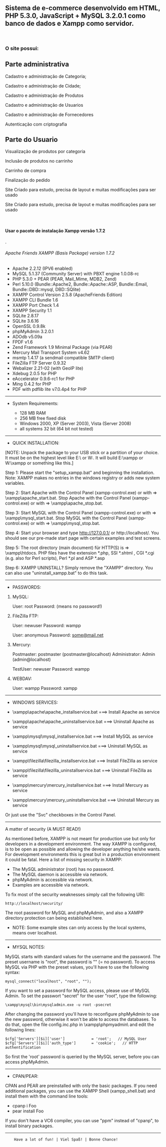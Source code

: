 
<h2>Sistema de e-commerce desenvolvido em HTML, PHP 5.3.0, JavaScript + MySQL 3.2.0.1 como banco de dados e Xampp como servidor.</h2> 
 <br/>
<h3>O site possui:</h3>
 <h2>Parte administrativa</h2> 
<p>Cadastro e administração de Categoria;</p>
<p>Cadastro e administração de Cidade;</p>
<p>Cadastro e administração de Produtos</p>
<p>Cadastro e administração de Usuarios</p>
<p>Cadastro e administração de Fornecedores</p>
<p>Autenticação com criptografia</p>

 <h2>Parte do Usuario</h2> 
 <p>Visualização de produtos por categoria</p>
 <p>Inclusão de produtos no carrinho</p>
 <p>Carrinho de compra</p>
 <p>Finalização do pedido</p>

<p>Site Criado para estudo, precisa de layout e muitas modificações para ser usado</p>

<p>Site Criado para estudo, precisa de layout e muitas modificações para ser usado</p>
<br/>
<h4>Usar o pacote de instalação Xampp versão 1.7.2</h4>.



###### Apache Friends XAMPP (Basis Package) version 1.7.2 ######

  + Apache 2.2.12 (IPV6 enabled)
  + MySQL 5.1.37 (Community Server) with PBXT engine 1.0.08-rc
  + PHP 5.3.0 + PEAR (PEAR, Mail_Mime, MDB2, Zend)
  + Perl 5.10.0 (Bundle::Apache2, Bundle::Apache::ASP, Bundle::Email, Bundle::DBD::mysql, DBD::SQlite)
  + XAMPP Control Version 2.5.8 (ApacheFriends Edition)
  + XAMPP CLI Bundle 1.6
  + XAMPP Port Check 1.4
  + XAMPP Security 1.1
  + SQLite 2.8.17
  + SQLite 3.6.16
  + OpenSSL 0.9.8k
  + phpMyAdmin 3.2.0.1
  + ADOdb v5.09a
  + FPDF v1.6
  + Zend Framework 1.9 Minimal Package (via PEAR)
  + Mercury Mail Transport System v4.62
  + msmtp 1.4.17 (a sendmail compatible SMTP client)
  + FileZilla FTP Server 0.9.32
  + Webalizer 2.21-02 (with GeoIP lite)
  + Xdebug 2.0.5 for PHP
  + eAccelerator 0.9.6-rc1 for PHP
  + Ming 0.4.2 for PHP
  + PDF with pdflib lite v7.0.4p4 for PHP

---------------------------------------------------------------

* System Requirements:

  + 128 MB RAM
  + 256 MB free fixed disk
  + Windows 2000, XP (Server 2003), Vista (Server 2008)
  + all systems 32 bit (64 bit not tested)

---------------------------------------------------------------

* QUICK INSTALLATION:

[NOTE: Unpack the package to your USB stick or a partition of your choice. It must be on the highest level like E:\ or W:\. It will build E:\xampp or W:\xampp or something like this.]

Step 1: Please start the "setup_xampp.bat" and beginning the installation. Note: XAMPP makes no entries in the windows registry or adds new system variables.

Step 2: Start Apache with the Control Panel (xampp-control.exe) or with => \xampp\apache_start.bat.
        Stop Apache with the  Control Panel (xampp-control.exe) or with => \xampp\apache_stop.bat.

Step 3: Start MySQL with the Control Panel (xampp-control.exe) or with => \xampp\mysql_start.bat.
        Stop MySQL with the Control Panel (xampp-control.exe) or with => \xampp\mysql_stop.bat.

Step 4: Start your browser and type http://127.0.0.1/ or http://localhost/. You should see our pre-made start page with certain examples and test screens.

Step 5: The root directory (main document) für HTTP(S) is => \xampp\htdocs. PHP files have the extension *.php, SSI *.shtml , CGI *.cgi (e.g. also for Perl scripts), Perl *.pl and ASP *.asp

Step 6: XAMPP UNINSTALL? Simply remove the "XAMPP" directory.
        You can also use "uninstall_xampp.bat" to do this task.

---------------------------------------------------------------

* PASSWORDS:

1) MySQL:

   User: root
   Password:
   (means no password!)

2) FileZilla FTP:

   User: newuser
   Password: wampp

   User: anonymous
   Password: some@mail.net

3) Mercury:

   Postmaster: postmaster (postmaster@localhost)
   Administrator: Admin (admin@localhost)

   TestUser: newuser
   Password: wampp

4) WEBDAV:

   User: wampp
   Password: xampp

---------------------------------------------------------------

* WINDOWS SERVICES:

- \xampp\apache\apache_installservice.bat
  ===> Install Apache as service

- \xampp\apache\apache_uninstallservice.bat
  ===> Uninstall Apache as service

- \xampp\mysql\mysql_installservice.bat
  ===> Install MySQL as service

- \xampp\mysql\mysql_uninstallservice.bat
  ===> Uninstall MySQL as service

- \xampp\filezilla\filezilla_installservice.bat
  ===> Install FileZilla as service

- \xampp\filezilla\filezilla_uninstallservice.bat
  ===> Uninstall FileZilla as service

- \xampp\mercury\mercury_installservice.bat
  ===> Install Mercury as service

- \xampp\mercury\mercury_uninstallservice.bat
  ===> Uninstall Mercury as service

Or just use the "Svc" checkboxes in the Control Panel.

----------------------------------------------------------------

A matter of security (A MUST READ!)

As mentioned before, XAMPP is not meant for production use but only for developers in a development environment. The way XAMPP is configured, is to be open as possible and allowing the developer anything he/she wants.
For development environments this is great but in a production environment it could be fatal.
Here a list of missing security in XAMPP:

- The MySQL administrator (root) has no password.
- The MySQL daemon is accessible via network.
- phpMyAdmin is accessible via network.
- Examples are accessible via network.

To fix most of the security weaknesses simply call the following URI:

    http://localhost/security/

The root password for MySQL and phpMyAdmin, and also a XAMPP directory protection can being established here.

* NOTE: Some example sites can only access by the local systems, means over localhost.

---------------------------------------------------------------

* MYSQL NOTES:

MySQL starts with standard values for the username and the password. The preset username is "root", the password is "" (= no password). To access MySQL via PHP with the preset values, you'll have to use the following syntax:

    mysql_connect("localhost", "root", "");

If you want to set a password for MySQL access, please use of MySQL Admin.
To set the passwort "secret" for the user "root", type the following:

    \xampp\mysql\bin\mysqladmin.exe -u root -psecret

After changing the password you'll have to reconfigure phpMyAdmin to use the new password, otherwise it won't be able to access the databases. To do that, open the file config.inc.php in \xampp\phpmyadmin\ and edit the following lines:

    $cfg['Servers'][$i]['user']            = 'root';   // MySQL User
    $cfg['Servers'][$i]['auth_type']       = 'cookie';   // HTTP authentification

So first the 'root' password is queried by the MySQL server, before you can access phpMyAdmin.

---------------------------------------------------------------

* CPAN/PEAR:

CPAN and PEAR are preinstalled with only the basic packages. If you need additional packages,
you can use the XAMPP Shell (xampp_shell.bat) and install them with the command line tools:
- cpanp i Foo
- pear install Foo

If you don't have a VC6 compiler, you can use "ppm" instead of "cpanp", to install binary packages.

---------------------------------------------------------------

        Have a lot of fun! | Viel Spaß! | Bonne Chance!

